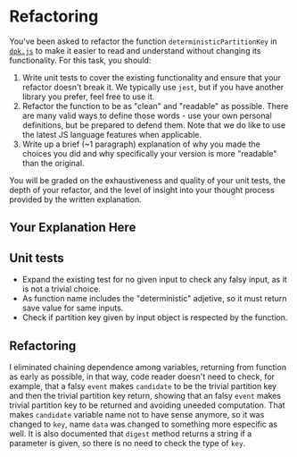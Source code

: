 # Refactoring

You've been asked to refactor the function `deterministicPartitionKey` in [`dpk.js`](dpk.js) to make it easier to read and understand without changing its functionality. For this task, you should:

1. Write unit tests to cover the existing functionality and ensure that your refactor doesn't break it. We typically use `jest`, but if you have another library you prefer, feel free to use it.
2. Refactor the function to be as "clean" and "readable" as possible. There are many valid ways to define those words - use your own personal definitions, but be prepared to defend them. Note that we do like to use the latest JS language features when applicable.
3. Write up a brief (~1 paragraph) explanation of why you made the choices you did and why specifically your version is more "readable" than the original.

You will be graded on the exhaustiveness and quality of your unit tests, the depth of your refactor, and the level of insight into your thought process provided by the written explanation.

## Your Explanation Here

## Unit tests

 * Expand the existing test for no given input to check any falsy input, as it is not a trivial choice.
 * As function name includes the "deterministic" adjetive, so it must return save value for same inputs.
 * Check if partition key given by input object is respected by the function.
## Refactoring

I eliminated chaining dependence among variables, returning from function as early as possible, in that way, code reader doesn't need to check, for example, that a falsy `event` makes `candidate` to be the trivial partition key and then the trivial partition key return, showing that an falsy `event` makes trivial partition key to be returned and avoiding uneeded computation. That makes `candidate` variable name not to have sense anymore, so it was changed to `key`, name `data` was changed to something more especific as well. It is also documented that `digest` method returns a string if a parameter is given, so there is no need to check the type of `key`.
